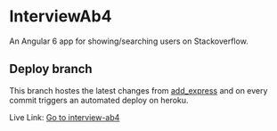 # InterviewAb4

An Angular 6 app for showing/searching users on Stackoverflow.

## Deploy branch

This branch hostes the latest changes from <a href="https://github.com/damisv/interviewAB4/tree/add_express">add_express</a> and on every commit triggers an automated deploy on heroku.

Live Link: <a href="https://interview-ab4.herokuapp.com/homepage">Go to interview-ab4</a>
